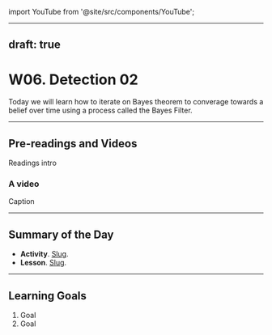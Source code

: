 import YouTube from '@site/src/components/YouTube';

---
draft: true
---


# W06. Detection 02
Today we will learn how to iterate on Bayes theorem to converage towards a belief over time using a process called the Bayes Filter. 

---
## Pre-readings and Videos
Readings intro

### A video
<YouTube id="id" />
Caption


---
## Summary of the Day

- **Activity**. [Slug](/docs/teaching/activities/LINK.md).
- **Lesson**. [Slug](/docs/teaching/lessons/LINK.md).

---
## Learning Goals
1. Goal
2. Goal